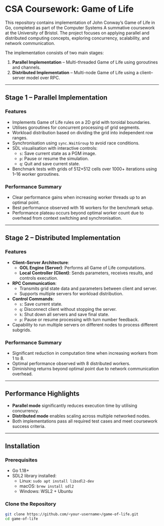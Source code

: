 # CSA Coursework: Game of Life

This repository contains implementation of John Conway’s Game of Life in Go, completed as part of the Computer Systems A summative coursework at the University of Bristol. The project focuses on applying parallel and distributed computing concepts, exploring concurrency, scalability, and network communication.

The implementation consists of two main stages:  
1. **Parallel Implementation** – Multi-threaded Game of Life using goroutines and channels.  
2. **Distributed Implementation** – Multi-node Game of Life using a client–server model over RPC.

---

## Stage 1 – Parallel Implementation

### Features
- Implements Game of Life rules on a 2D grid with toroidal boundaries.
- Utilises goroutines for concurrent processing of grid segments.
- Workload distribution based on dividing the grid into independent row ranges.
- Synchronisation using `sync.WaitGroup` to avoid race conditions.
- SDL visualisation with interactive controls:
  - `s`: Save current state as a PGM image.
  - `p`: Pause or resume the simulation.
  - `q`: Quit and save current state.
- Benchmark tests with grids of 512×512 cells over 1000+ iterations using 1–16 worker goroutines.

### Performance Summary
- Clear performance gains when increasing worker threads up to an optimal point.
- Best performance observed with 16 workers for the benchmark setup.
- Performance plateau occurs beyond optimal worker count due to overhead from context switching and synchronisation.

---

## Stage 2 – Distributed Implementation

### Features
- **Client–Server Architecture**:
  - **GOL Engine (Server)**: Performs all Game of Life computations.
  - **Local Controller (Client)**: Sends parameters, receives results, and controls execution.
- **RPC Communication**:
  - Transmits grid state data and parameters between client and server.
  - Supports multiple servers for workload distribution.
- **Control Commands**:
  - `s`: Save current state.
  - `q`: Disconnect client without stopping the server.
  - `k`: Shut down all servers and save final state.
  - `p`: Pause or resume processing with turn number feedback.
- Capability to run multiple servers on different nodes to process different subgrids.

### Performance Summary
- Significant reduction in computation time when increasing workers from 1 to 8.
- Optimal performance observed with 8 distributed workers.
- Diminishing returns beyond optimal point due to network communication overhead.

---

## Performance Highlights
- **Parallel mode** significantly reduces execution time by utilising concurrency.
- **Distributed mode** enables scaling across multiple networked nodes.
- Both implementations pass all required test cases and meet coursework success criteria.

---

## Installation

### Prerequisites
- Go 1.18+
- SDL2 library installed:
  - Linux: `sudo apt install libsdl2-dev`
  - macOS: `brew install sdl2`
  - Windows: WSL2 + Ubuntu

### Clone the Repository
```bash
git clone https://github.com/<your-username>/game-of-life.git
cd game-of-life
